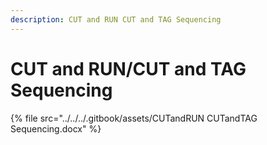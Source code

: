 ```yaml
---
description: CUT and RUN CUT and TAG Sequencing
---
```


# CUT and RUN/CUT and TAG Sequencing



{% file src="../../../.gitbook/assets/CUTandRUN CUTandTAG Sequencing.docx" %}
